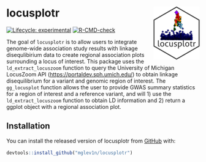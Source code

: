 
# locusplotr <img src='man/figures/logo.png' align="right" height="139" />
<!-- badges: start -->
[![Lifecycle: experimental](https://img.shields.io/badge/lifecycle-experimental-orange.svg)](https://lifecycle.r-lib.org/articles/stages.html#experimental)
[![R-CMD-check](https://github.com/mglev1n/locusplotr/workflows/R-CMD-check/badge.svg)](https://github.com/mglev1n/locusplotr/actions)
<!-- badges: end -->

The goal of `locusplotr` is to allow users to integrate genome-wide association study results with linkage disequlibirium data to create regional association plots surrounding a locus of interest. This package uses the `ld_extract_locuszoom` function to query the University of Michigan LocusZoom API (<https://portaldev.sph.umich.edu/>) to obtain linkage disequilibrium for a variant and genomic region of interest. The `gg_locusplot` function allows the user to provide GWAS summary statistics for a region of interest and a reference variant, and will 1) use the `ld_extract_locuszoom` function to obtain LD information and 2) return a ggplot object with a regional association plot.

## Installation

You can install the released version of locusplotr from [GitHub](https://github.com/mglev1n/locusplotr) with:

``` r
devtools::install_github("mglev1n/locusplotr")
```
